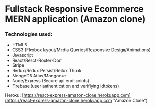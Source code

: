# Fullstack Responsive Ecommerce MERN application (Amazon clone)

### Technologies used:

- HTML5
- CSS3 (Flexbox layout/Media Queries/Responsive Design/Animations)
- Javascript
- React/React-Router-Dom
- Stripe
- Redux/Redux Persist/Redux Thunk
- MongoDB Atlas/Mongoose 
- Node/Express (Secure api end-points)
- Firebase (user authentication and verifiying idtokens)


Heroku: [https://react-express-amazon-clone.herokuapp.com](https://react-express-amazon-clone.herokuapp.com "Amazon Clone")

